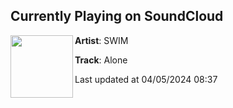 ## Currently Playing on SoundCloud

[<img align="left" width="100" src="https://i1.sndcdn.com/artworks-71epoEeFy0L3UYAi-S2UKkg-t500x500.jpg">](https://soundcloud.com/swimpdf/alone?in=saxurn/sets/grain-gang)

**Artist**: SWIM 

**Track**: Alone

Last updated at 04/05/2024 08:37
